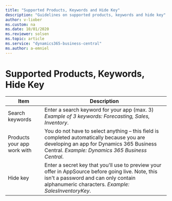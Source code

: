 ```yaml
---
title: "Supported Products, Keywords and Hide Key"
description: "Guidelines on supported products, keywords and hide key"
author: v-liober
ms.custom: na
ms.date: 10/01/2020
ms.reviewer: solsen
ms.topic: article
ms.service: "dynamics365-business-central"
ms.author: a-emniel
---
```


# Supported Products, Keywords, Hide Key

| Item| Description |
|-------------|--------------|
Search keywords | Enter a search keyword for your app (max. 3) *Example of 3 keywords:* *Forecasting, Sales, Inventory*.|
|Products your app work with | You do not have to select anything – this field is completed automatically because you are developing an app for Dynamics 365 Business Central. *Example:* *Dynamics 365 Business Central*. |
Hide key| Enter a secret key that you'll use to preview your offer in AppSource before going live. Note, this isn't a password and can only contain alphanumeric characters. *Example:* *SalesInventoryKey*. 


